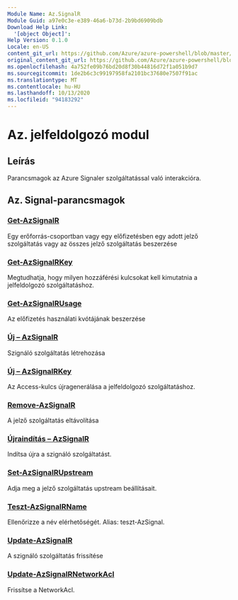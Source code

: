 ```yaml
---
Module Name: Az.SignalR
Module Guid: a97e0c3e-e389-46a6-b73d-2b9bd6909bdb
Download Help Link:
  '[object Object]': 
Help Version: 0.1.0
Locale: en-US
content_git_url: https://github.com/Azure/azure-powershell/blob/master/src/SignalR/SignalR/help/Az.SignalR.md
original_content_git_url: https://github.com/Azure/azure-powershell/blob/master/src/SignalR/SignalR/help/Az.SignalR.md
ms.openlocfilehash: 4a752fe09b76bd20d8f30b44816d72f1a051b9d7
ms.sourcegitcommit: 1de2b6c3c99197958fa2101bc37680e7507f91ac
ms.translationtype: MT
ms.contentlocale: hu-HU
ms.lasthandoff: 10/13/2020
ms.locfileid: "94183292"
---
```

# Az. jelfeldolgozó modul
## Leírás
Parancsmagok az Azure Signaler szolgáltatással való interakcióra.

## Az. Signal-parancsmagok
### [Get-AzSignalR](Get-AzSignalR.md)
Egy erőforrás-csoportban vagy egy előfizetésben egy adott jelző szolgáltatás vagy az összes jelző szolgáltatás beszerzése

### [Get-AzSignalRKey](Get-AzSignalRKey.md)
Megtudhatja, hogy milyen hozzáférési kulcsokat kell kimutatnia a jelfeldolgozó szolgáltatáshoz.

### [Get-AzSignalRUsage](Get-AzSignalRUsage.md)
Az előfizetés használati kvótájának beszerzése

### [Új – AzSignalR](New-AzSignalR.md)
Szignáló szolgáltatás létrehozása

### [Új – AzSignalRKey](New-AzSignalRKey.md)
Az Access-kulcs újragenerálása a jelfeldolgozó szolgáltatáshoz.

### [Remove-AzSignalR](Remove-AzSignalR.md)
A jelző szolgáltatás eltávolítása

### [Újraindítás – AzSignalR](Restart-AzSignalR.md)
Indítsa újra a szignáló szolgáltatást.

### [Set-AzSignalRUpstream](Set-AzSignalRUpstream.md)
Adja meg a jelző szolgáltatás upstream beállításait.

### [Teszt-AzSignalRName](Test-AzSignalRName.md)
Ellenőrizze a név elérhetőségét. Alias: teszt-AzSignal.

### [Update-AzSignalR](Update-AzSignalR.md)
A szignáló szolgáltatás frissítése

### [Update-AzSignalRNetworkAcl](Update-AzSignalRNetworkAcl.md)
Frissítse a NetworkAcl.

